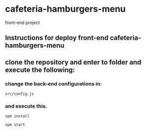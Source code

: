 # cafeteria-hamburgers-menu
front-end project

## Instructions for deploy front-end  cafeteria-hamburgers-menu 

## clone the repository and enter to folder and execute the following:

###  change the  back-end configurations in:

    src/config.js

### and execute this. 

    npm install
    
    npm start 
    
 
